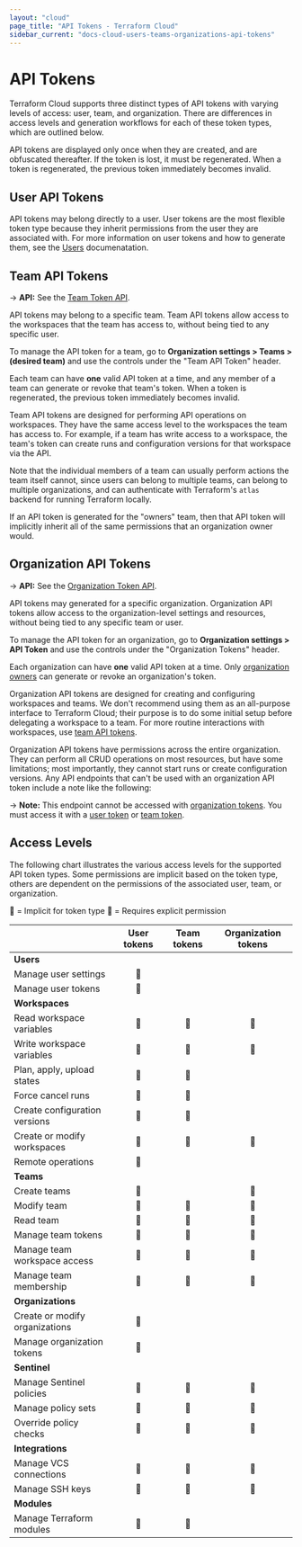 ```yaml
---
layout: "cloud"
page_title: "API Tokens - Terraform Cloud"
sidebar_current: "docs-cloud-users-teams-organizations-api-tokens"
---
```


# API Tokens

Terraform Cloud supports three distinct types of API tokens with varying levels of access: user, team, and organization. There are differences in access levels and generation workflows for each of these token types, which are outlined below.

API tokens are displayed only once when they are created, and are obfuscated thereafter. If the token is lost, it must be regenerated. When a token is regenerated, the previous token immediately becomes invalid.

## User API Tokens

API tokens may belong directly to a user. User tokens are the most flexible token type because they inherit permissions from the user they are associated with. For more information on user tokens and how to generate them, see the [Users](./users.html#api-tokens) documenatation.

## Team API Tokens

-> **API:** See the [Team Token API](../api/team-tokens.html).

API tokens may belong to a specific team. Team API tokens allow access to the workspaces that the team has access to, without being tied to any specific user.

To manage the API token for a team, go to **Organization settings > Teams > (desired team)** and use the controls under the "Team API Token" header.

Each team can have **one** valid API token at a time, and any member of a team can generate or revoke that team's token. When a token is regenerated, the previous token immediately becomes invalid.

Team API tokens are designed for performing API operations on workspaces. They have the same access level to the workspaces the team has access to. For example, if a team has write access to a workspace, the team's token can create runs and configuration versions for that workspace via the API.

Note that the individual members of a team can usually perform actions the team itself cannot, since users can belong to multiple teams, can belong to multiple organizations, and can authenticate with Terraform's `atlas` backend for running Terraform locally.

If an API token is generated for the "owners" team, then that API token will implicitly inherit all of the same permissions that an organization owner would.

## Organization API Tokens

-> **API:** See the [Organization Token API](../api/organization-tokens.html).

API tokens may generated for a specific organization. Organization API tokens allow access to the organization-level settings and resources, without being tied to any specific team or user.

To manage the API token for an organization, go to **Organization settings > API Token** and use the controls under the "Organization Tokens" header.

Each organization can have **one** valid API token at a time. Only [organization owners](./teams.html#the-owners-team) can generate or revoke an organization's token.

Organization API tokens are designed for creating and configuring workspaces and teams. We don't recommend using them as an all-purpose interface to Terraform Cloud; their purpose is to do some initial setup before delegating a workspace to a team. For more routine interactions with workspaces, use [team API tokens](#team-api-tokens).

Organization API tokens have permissions across the entire organization. They can perform all CRUD operations on most resources, but have some limitations; most importantly, they cannot start runs or create configuration versions. Any API endpoints that can't be used with an organization API token include a note like the following:

-> **Note:** This endpoint cannot be accessed with [organization tokens](#organization-api-tokens). You must access it with a [user token](./users.html#api-tokens) or [team token](#team-api-tokens).

## Access Levels

The following chart illustrates the various access levels for the supported API token types. Some permissions are implicit based on the token type, others are dependent on the permissions of the associated user, team, or organization.

🔷 = Implicit for token type 🔶 = Requires explicit permission

|                                | User tokens | Team tokens | Organization tokens |
|--------------------------------|:-----------:|:-----------:|:-------------------:|
| **Users**                      |             |             |                     |
| Manage user settings           | 🔷          |             |                     |
| Manage user tokens             | 🔷          |             |                     |
| **Workspaces**                 |             |             |                     |
| Read workspace variables       | 🔶          | 🔶          | 🔷                  |
| Write workspace variables      | 🔶          | 🔶          | 🔷                  |
| Plan, apply, upload states     | 🔶          | 🔶          |                     |
| Force cancel runs              | 🔶          | 🔶          |                     |
| Create configuration versions  | 🔶          | 🔶          |                     |
| Create or modify workspaces    | 🔶          | 🔶          | 🔷                  |
| Remote operations              | 🔶          |             |                     |
| **Teams**                      |             |             |                     |
| Create teams                   | 🔶          |             | 🔷                  |
| Modify team                    | 🔶          | 🔷          | 🔷                  |
| Read team                      | 🔶          | 🔷          | 🔷                  |
| Manage team tokens             | 🔶          | 🔷          | 🔷                  |
| Manage team workspace access   | 🔶          | 🔶          | 🔷                  |
| Manage team membership         | 🔶          | 🔷          | 🔷                  |
| **Organizations**              |             |             |                     |
| Create or modify organizations | 🔶          |             |                     |
| Manage organization tokens     | 🔶          |             |                     |
| **Sentinel**                   |             |             |                     |
| Manage Sentinel policies       | 🔶          | 🔶          | 🔷                  |
| Manage policy sets             | 🔶          | 🔶          | 🔷                  |
| Override policy checks         | 🔶          | 🔶          | 🔷                  |
| **Integrations**               |             |             |                     |
| Manage VCS connections         | 🔶          | 🔶          | 🔷                  |
| Manage SSH keys                | 🔶          | 🔶          | 🔷                  |
| **Modules**                    |             |             |                     |
| Manage Terraform modules       | 🔶          | 🔶          |                     |
